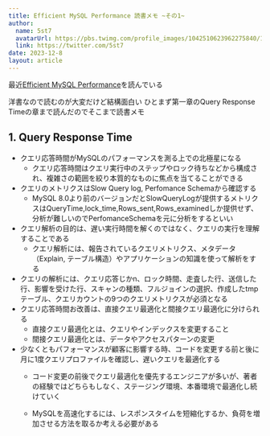 ```yaml
---
title: Efficient MySQL Performance 読書メモ ~その1~
author:
  name: 5st7
  avatarUrl: https://pbs.twimg.com/profile_images/1042510623962275840/1Iw_Mvud_400x400.jpg
  link: https://twitter.com/5st7
date: 2023-12-8
layout: article
---
```


最近[Efficient MySQL Performance](https://www.amazon.co.jp/Efficient-Mysql-Performance-Practices-Techniques/dp/1098105095)を読んでいる

洋書なので読むのが大変だけど結構面白い
ひとまず第一章のQuery Response Timeの章まで読んだのでそこまで読書メモ

## 1. Query Response Time
- クエリ応答時間がMySQLのパフォーマンスを測る上での北極星になる
  - クエリ応答時間はクエリ実行中のステップやロック待ちなどから構成され、複雑さの範囲を絞り本質的なものに焦点を当てることができる
- クエリのメトリクスはSlow Query log, Perfomance Schemaから確認する
  - MySQL 8.0より前のバージョンだとSlowQueryLogが提供するメトリクスはQueryTime,lock_time,Rows_sent,Rows_examinedしか提供せず、分析が難しいのでPerfomanceSchemaを元に分析をするといい
- クエリ解析の目的は、遅い実行時間を解くのではなく、クエリの実行を理解することである
  - クエリ解析には、報告されているクエリメトリクス、メタデータ（Explain, テーブル構造）やアプリケーションの知識を使って解析をする
- クエリの解析には、クエリ応答じかn、ロック時間、走査した行、送信した行、影響を受けた行、スキャンの種類、フルジョインの選択、作成したtmpテーブル、クエリカウントの9つのクエリメトリクスが必須となる
- クエリ応答時間お改善は、直接クエリ最適化と間接クエリ最適化に分けられる
  - 直接クエリ最適化とは、クエリやインデックスを変更すること
  - 間接クエリ最適化とは、データやアクセスパターンの変更
- 少なくともパフォーマンスが顧客に影響する時、コードを変更する前と後に月に1度クエリプロファイルを確認し、遅いクエリを最適化する
  - コード変更の前後でクエリ最適化を優先するエンジニアが多いが、著者の経験ではどちらもしなく、ステージング環境、本番環境で最適化し続けていく

  - MySQLを高速化するには、レスポンスタイムを短縮化するか、負荷を増加させる方法を取るか考える必要がある
